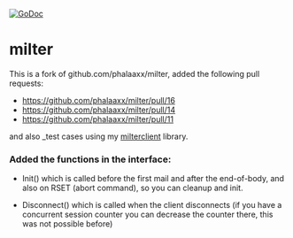 [![GoDoc](https://godoc.org/github.com/mschneider82/milter?status.svg)](https://godoc.org/github.com/mschneider82/milter)

# milter

This is a fork of github.com/phalaaxx/milter, added the following pull requests:

* https://github.com/phalaaxx/milter/pull/16
* https://github.com/phalaaxx/milter/pull/14
* https://github.com/phalaaxx/milter/pull/11

and also _test cases using my [milterclient](https://github.com/mschneider82/milterclient) library.


### Added the functions in the interface:

* Init() which is called before the first mail and after the end-of-body, and also on RSET (abort command), so you can cleanup and init.

* Disconnect() which is called when the client disconnects (if you have a concurrent session counter you can decrease the counter there, this was not possible before)
